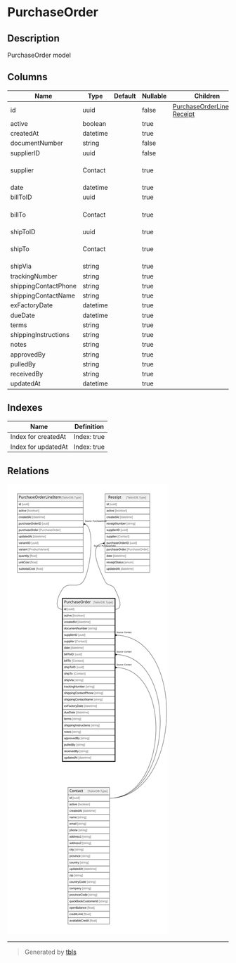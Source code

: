 # PurchaseOrder

## Description

PurchaseOrder model

## Columns

| Name | Type | Default | Nullable | Children | Parents | Comment |
| ---- | ---- | ------- | -------- | -------- | ------- | ------- |
| id | uuid |  | false | [PurchaseOrderLineItem](PurchaseOrderLineItem.md) [Receipt](Receipt.md) |  |  |
| active | boolean |  | true |  |  | active |
| createdAt | datetime |  | true |  |  | createdAt |
| documentNumber | string |  | false |  |  | documentNumber |
| supplierID | uuid |  | false |  | [Contact](Contact.md) | supplier ID |
| supplier | Contact |  | true |  | [Contact](Contact.md) | Contact model. Contact and this model is n:1. |
| date | datetime |  | true |  |  | date |
| billToID | uuid |  | true |  | [Contact](Contact.md) | billTo ID |
| billTo | Contact |  | true |  | [Contact](Contact.md) | Contact model. Contact and this model is n:1. |
| shipToID | uuid |  | true |  | [Contact](Contact.md) | shipTo ID |
| shipTo | Contact |  | true |  | [Contact](Contact.md) | Contact model. Contact and this model is n:1. |
| shipVia | string |  | true |  |  | shipVia |
| trackingNumber | string |  | true |  |  | trackingNumber |
| shippingContactPhone | string |  | true |  |  | shippingContactPhone |
| shippingContactName | string |  | true |  |  | shippingContactName |
| exFactoryDate | datetime |  | true |  |  | exFactoryDate |
| dueDate | datetime |  | true |  |  | dueDate |
| terms | string |  | true |  |  | terms |
| shippingInstructions | string |  | true |  |  | shippingInstructions |
| notes | string |  | true |  |  | notes |
| approvedBy | string |  | true |  |  | approvedBy |
| pulledBy | string |  | true |  |  | pulledBy |
| receivedBy | string |  | true |  |  | receivedBy |
| updatedAt | datetime |  | true |  |  | updatedAt |

## Indexes

| Name | Definition |
| ---- | ---------- |
| Index for createdAt | Index: true |
| Index for updatedAt | Index: true |

## Relations

![er](PurchaseOrder.svg)

---

> Generated by [tbls](https://github.com/k1LoW/tbls)
